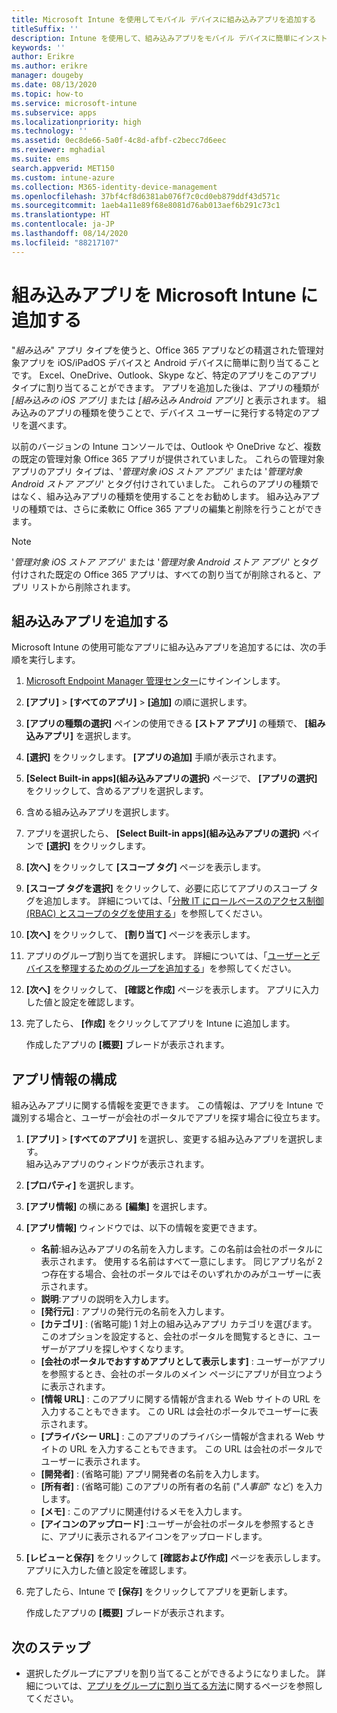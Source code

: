```yaml
---
title: Microsoft Intune を使用してモバイル デバイスに組み込みアプリを追加する
titleSuffix: ''
description: Intune を使用して、組み込みアプリをモバイル デバイスに簡単にインストールする方法について説明します。
keywords: ''
author: Erikre
ms.author: erikre
manager: dougeby
ms.date: 08/13/2020
ms.topic: how-to
ms.service: microsoft-intune
ms.subservice: apps
ms.localizationpriority: high
ms.technology: ''
ms.assetid: 0ec8de66-5a0f-4c8d-afbf-c2becc7d6eec
ms.reviewer: mghadial
ms.suite: ems
search.appverid: MET150
ms.custom: intune-azure
ms.collection: M365-identity-device-management
ms.openlocfilehash: 37bf4cf8d6381ab076f7c0cd0eb879ddf43d571c
ms.sourcegitcommit: 1aeb4a11e89f68e8081d76ab013aef6b291c73c1
ms.translationtype: HT
ms.contentlocale: ja-JP
ms.lasthandoff: 08/14/2020
ms.locfileid: "88217107"
---
```

# <a name="add-built-in-apps-to-microsoft-intune"></a>組み込みアプリを Microsoft Intune に追加する

"*組み込み*" アプリ タイプを使うと、Office 365 アプリなどの精選された管理対象アプリを iOS/iPadOS デバイスと Android デバイスに簡単に割り当てることです。 Excel、OneDrive、Outlook、Skype など、特定のアプリをこのアプリ タイプに割り当てることができます。 アプリを追加した後は、アプリの種類が *[組み込みの iOS アプリ]* または *[組み込み Android アプリ]* と表示されます。 組み込みのアプリの種類を使うことで、デバイス ユーザーに発行する特定のアプリを選べます。

以前のバージョンの Intune コンソールでは、Outlook や OneDrive など、複数の既定の管理対象 Office 365 アプリが提供されていました。 これらの管理対象アプリのアプリ タイプは、'*管理対象 iOS ストア アプリ*' または '*管理対象 Android ストア アプリ*' とタグ付けされていました。 これらのアプリの種類ではなく、組み込みアプリの種類を使用することをお勧めします。 組み込みアプリの種類では、さらに柔軟に Office 365 アプリの編集と削除を行うことができます。

>[!NOTE]
>'*管理対象 iOS ストア アプリ*' または '*管理対象 Android ストア アプリ*' とタグ付けされた既定の Office 365 アプリは、すべての割り当てが削除されると、アプリ リストから削除されます。

## <a name="add-a-built-in-app"></a>組み込みアプリを追加する

Microsoft Intune の使用可能なアプリに組み込みアプリを追加するには、次の手順を実行します。
1. [Microsoft Endpoint Manager 管理センター](https://go.microsoft.com/fwlink/?linkid=2109431)にサインインします。
2. **[アプリ]**  >  **[すべてのアプリ]**  >  **[追加]** の順に選択します。
3. **[アプリの種類の選択]** ペインの使用できる **[ストア アプリ]** の種類で、 **[組み込みアプリ]** を選択します。
4. **[選択]** をクリックします。 **[アプリの追加]** 手順が表示されます。
5. **[Select Built-in apps]\(組み込みアプリの選択\)** ページで、 **[アプリの選択]** をクリックして、含めるアプリを選択します。
6. 含める組み込みアプリを選択します。 
7. アプリを選択したら、 **[Select Built-in apps]\(組み込みアプリの選択\)** ペインで **[選択]** をクリックします。
8. **[次へ]** をクリックして **[スコープ タグ]** ページを表示します。
9. **[スコープ タグを選択]** をクリックして、必要に応じてアプリのスコープ タグを追加します。 詳細については、「[分散 IT にロールベースのアクセス制御 (RBAC) とスコープのタグを使用する](../fundamentals/scope-tags.md)」を参照してください。
10. **[次へ]** をクリックして、 **[割り当て]** ページを表示します。
11. アプリのグループ割り当てを選択します。 詳細については、「[ユーザーとデバイスを整理するためのグループを追加する](../fundamentals/groups-add.md)」を参照してください。 
12. **[次へ]** をクリックして、 **[確認と作成]** ページを表示します。 アプリに入力した値と設定を確認します。
13. 完了したら、 **[作成]** をクリックしてアプリを Intune に追加します。

    作成したアプリの **[概要]** ブレードが表示されます。

## <a name="configure-app-information"></a>アプリ情報の構成

組み込みアプリに関する情報を変更できます。 この情報は、アプリを Intune で識別する場合と、ユーザーが会社のポータルでアプリを探す場合に役立ちます。
1. **[アプリ]**  >  **[すべてのアプリ]** を選択し、変更する組み込みアプリを選択します。  
   組み込みアプリのウィンドウが表示されます。
2. **[プロパティ]** を選択します。
3. **[アプリ情報]** の横にある **[編集]** を選択します。
4. **[アプリ情報]** ウィンドウでは、以下の情報を変更できます。
    - **名前**:組み込みアプリの名前を入力します。この名前は会社のポータルに表示されます。 使用する名前はすべて一意にします。 同じアプリ名が 2 つ存在する場合、会社のポータルではそのいずれかのみがユーザーに表示されます。
    - **説明**:アプリの説明を入力します。 
    - **[発行元]** : アプリの発行元の名前を入力します。
    - **[カテゴリ]** : (省略可能) 1 対上の組み込みアプリ カテゴリを選びます。 このオプションを設定すると、会社のポータルを閲覧するときに、ユーザーがアプリを探しやすくなります。
    - **[会社のポータルでおすすめアプリとして表示します]** : ユーザーがアプリを参照するとき、会社のポータルのメイン ページにアプリが目立つように表示されます。
    - **[情報 URL]** : このアプリに関する情報が含まれる Web サイトの URL を入力することもできます。 この URL は会社のポータルでユーザーに表示されます。
    - **[プライバシー URL]** : このアプリのプライバシー情報が含まれる Web サイトの URL を入力することもできます。 この URL は会社のポータルでユーザーに表示されます。
    - **[開発者]** : (省略可能) アプリ開発者の名前を入力します。
    - **[所有者]** : (省略可能) このアプリの所有者の名前 ("*人事部*" など) を入力します。
    - **[メモ]** : このアプリに関連付けるメモを入力します。
    - **[アイコンのアップロード]** :ユーザーが会社のポータルを参照するときに、アプリに表示されるアイコンをアップロードします。
5. **[レビューと保存]** をクリックして **[確認および作成]** ページを表示しします。 アプリに入力した値と設定を確認します。
13. 完了したら、Intune で **[保存]** をクリックしてアプリを更新します。

    作成したアプリの **[概要]** ブレードが表示されます。

## <a name="next-steps"></a>次のステップ

- 選択したグループにアプリを割り当てることができるようになりました。 詳細については、[アプリをグループに割り当てる方法](apps-deploy.md)に関するページを参照してください。
